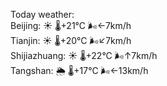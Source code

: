 Today weather:  
Beijing: ☀️   🌡️+21°C 🌬️←7km/h  
Tianjin: ☀️   🌡️+20°C 🌬️↙7km/h  
Shijiazhuang: ☀️   🌡️+22°C 🌬️↑7km/h  
Tangshan: 🌦   🌡️+17°C 🌬️←13km/h  
